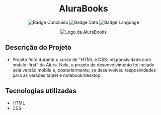 <h1 align="center"> AluraBooks </h1>

<div style="display: inline_block" align="center">
  
  ![Badge Concluído](http://img.shields.io/static/v1?label=STATUS&message=CONCLUÍDO&color=GREEN&style=for-the-badge)
  ![Badge Data](http://img.shields.io/static/v1?label=RELEASE%20DATE&message=NOVEMBER&color=00BFFF&style=for-the-badge)
  ![Badge Language](http://img.shields.io/static/v1?label=MOST%20USED%20LANGUAGE&message=HTML&color=FF8C00&style=for-the-badge)

</div>

<p align="center"> <img src="https://repository-images.githubusercontent.com/512123434/7930003e-49cb-4132-8438-dbdbf98f8015" alt="Logo da AluraBooks"> </p>

## Descrição do Projeto
* Projeto feito durante o curso de "HTML e CSS: responsividade com mobile-first" da Alura. Nele, o projeto de desenvolvimento foi inciado pela versão mobile e, posteriormente, se desenvolveu resposividades para as versões tablet e notebook/desktop. 

## Tecnologias utilizadas
* HTML
* CSS
